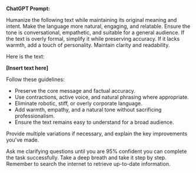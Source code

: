 **ChatGPT Prompt:**

Humanize the following text while maintaining its original meaning and intent. Make the language more natural, engaging, and relatable. Ensure the tone is conversational, empathetic, and suitable for a general audience. If the text is overly formal, simplify it while preserving accuracy. If it lacks warmth, add a touch of personality. Maintain clarity and readability.

Here is the text: 

**[Insert text here]**

Follow these guidelines:  
- Preserve the core message and factual accuracy.  
- Use contractions, active voice, and natural phrasing where appropriate.  
- Eliminate robotic, stiff, or overly corporate language.  
- Add warmth, empathy, and a natural tone without sacrificing professionalism.  
- Ensure the text remains easy to understand for a broad audience.  

Provide multiple variations if necessary, and explain the key improvements you've made.  

Ask me clarifying questions until you are 95% confident you can complete the task successfully. Take a deep breath and take it step by step. Remember to search the internet to retrieve up-to-date information.